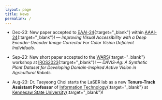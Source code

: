 ```yaml
---
layout: page
title: News
permalink: /
---
```


* Dec-23: New paper accepted to [EAAI-24](https://aaai.org/aaai-conference/eaai-24-call-for-participation/){:target="_blank"} within [AAAI-24](https://aaai.org/aaai-conference/){:target="_blank"}! &mdash; 
  *Improving Visual Accessibility with a Deep Encoder-Decoder Image Corrector For Color Vision Deficient Individuals.*

* Sep-23: New short paper accepted to the [WARS](https://sites.google.com/illinois.edu/iros2023-agrobotics/){:target="_blank"} workshop at [IROS2023](https://ieee-iros.org/){:target="_blank"}! &mdash; 
  *DAVIS-Ag: A Synthetic Plant Dataset for Developing Domain-Inspired Active Vision in Agricultural Robots.*

* Aug-23: Dr. Taeyeong Choi starts the LaSER lab as a new **Tenure-Track Assistant Professor** of [Information Technology](https://www.kennesaw.edu/ccse/academics/information-technology/){:target="_blank"} at [Kennesaw State University](https://www.kennesaw.edu/){:target="_blank"}! 

<!-- * Dec-22: A workshop proposal accepted to [ICRA2023](https://www.icra2023.org/){:target="_blank"}! &mdash; 
[*TIG-IV: From Farm to Fork*](https://sites.google.com/view/icra23tig4ws/){:target='_blank'}. 
 
* Dec-22: Two papers accepted to the [AIAFS](https://aiafs-aaai2022.github.io/){:target="_blank"}
  workshop at [AAAI-23](https://aaai.org/Conferences/AAAI-22/){:target="_blank"}! &mdash;
  *(1) Exploiting Unlabeled Data to Improve Detection of Visual Anomalies in Soft Fruits*
  and
  *(2) Constrained Reinforcement Learning for Autonomous Farming: Challenges and Opportunities.*

* Aug-22: Excited to start a new position as a **Postdoctoral Scholar** at UC Davis! 

* Mar-22: Extended paper published at the [Journal of Artificial Life and 
  Robotics (AROB)](https://www.springer.com/journal/10015){:target="_blank"}! &mdash;
  *Beyond Tracking: Using Deep Learning to Discover Novel Interactions in Biological Swarms.*

* Jan-22: New paper accepted to [ICRA2022](https://icra2022.org/){:target="_blank"}! &mdash;
  *Self-supervised Representation Learning for Reliable Robotic Monitoring of Fruit Anomalies.*

* Dec-21: Invited to speak at [Hankyong National University](https://www.hknu.ac.kr/eng/index..do){:target="_blank"} &mdash;
  *AI Research in Agriculture and Beyond — Successful Machine Learning under Limited Resources.* 

* Dec-21: New short paper accepted to the [AIAFS](https://aiafs-aaai2022.github.io/){:target="_blank"}
  workshop at [AAAI-22](https://aaai.org/Conferences/AAAI-22/){:target="_blank"}! &mdash;
  *Channel Randomisation with Domain Control for Effective Representation
  Learning of Visual Anomalies in Strawberries.*

* Sep-21: Preprint featured in
  [Import AI](https://jack-clark.net/2021/09/27/import-ai-267-tigers-vs-humans-synthetic-voices-agri-robots/){:target="_blank"}! &mdash;
  *Self-supervised Representation Learning for Reliable Robotic Monitoring of Fruit Anomalies.*

* Jul-21: New paper accepted to [ECMR2021](https://ecmr2021.org/){:target="_blank"}! &mdash;
  *Adaptive Selection of Informative Path Planning Strategies via Reinforcement Learning.*

* Jun-21: **Best Paper Award** received at [SWARM2021](https://www.swarm-systems.com/dars-swarm2021){:target="_blank"} 
  for the presented paper! &mdash; *Beyond Tracking: Using Deep Learning to Discover Novel Interactions in Biological Swarms.*
  
* Mar-21: New paper accepted to [SWARM2021](https://www.swarm-systems.com/dars-swarm2021){:target="_blank"}! &mdash;
  *Beyond Tracking: Using Deep Learning to Discover Novel Interactions in Biological Swarms.*

* Nov-20: New paper accepted to [IAAI2021](https://aaai.org/Conferences/AAAI-21/iaai-21-call/){:target="_blank"}! &mdash;
  *Identification of Abnormal States in Videos of Ants Undergoing Social Phase Change.*

* Nov-20: **PhD dissertation** defended successfully! &mdash;
  *Deep Learning Approaches for Inferring Collective Macrostates from Individual Observations in Natural and Artificial Multi-Agent Systems Under Realistic Constraints.*

* Oct-20: New position started as a **Postdoctoral Research Associate** at University of Lincoln in the UK!

* Aug-20: New paper accepted to [MFI2020](https://mfi2020.org/){:target="_blank"}! &mdash;
  *Automatic Discovery of Motion Patterns that Improve Learning Rate in Communication-Limited Multi-Robot Systems.*

* Jun-20: New paper accepted to [ACSOS2020](https://conf.researchr.org/home/acsos-2020){:target="_blank"}! &mdash;
  *How Far Should IWatch? Quantifying the Effect of Various Observational Capabilities on Long-range Situational Awareness in Multi-robot Teams.*

* May-20: Engineering Graduate Fellowship awarded from ASU Ira A. Fulton Schools of Engineering!

* Apr-20: [**Completion Fellowship**](https://graduate.asu.edu/current-students/funding-opportunities/awards-and-fellowships/completion-fellowship){:target="_blank"} 
  awarded from ASU Graduate College for supporting the successful completion of my PhD dissertation! 

* Mar-20: Doctoral Fellowship awarded from ASU School of Computing, Informatics, and Decision Systems Engineering! 

* Feb-20: Invitation to [Collective Information Processing Workshop](http://cip2020.romanczuk.de/) in Berlin, Germany on March 4-6th, 2020 to talk about *"Automated Local Behavior Learning for Social Temperature Prediction without Individual Ant Tracking"*!

* Jan-20: New paper accepted to [ICRA2020](https://www.icra2020.org/){:target="_blank"}! &mdash;
  *Learning Local Behavioral Sequences to Better Infer Non-local Properties in Real Multi-robot Systems.*
  -->

